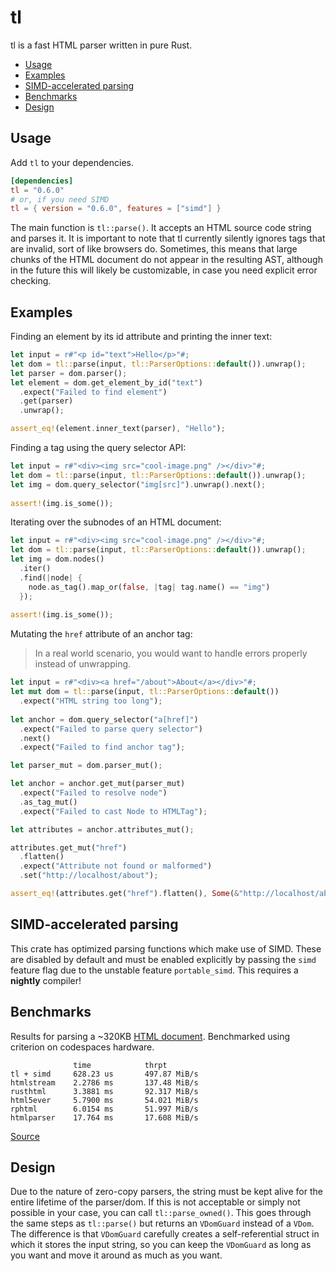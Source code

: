 # tl
tl is a fast HTML parser written in pure Rust. <br />

- [Usage](#usage)
- [Examples](#examples)
- [SIMD-accelerated parsing](#simd-accelerated-parsing)
- [Benchmarks](#benchmarks)
- [Design](#design)

## Usage
Add `tl` to your dependencies.
```toml
[dependencies]
tl = "0.6.0"
# or, if you need SIMD
tl = { version = "0.6.0", features = ["simd"] }
```

The main function is `tl::parse()`. It accepts an HTML source code string and parses it. It is important to note that tl currently silently ignores tags that are invalid, sort of like browsers do. Sometimes, this means that large chunks of the HTML document do not appear in the resulting AST, although in the future this will likely be customizable, in case you need explicit error checking.

## Examples
Finding an element by its id attribute and printing the inner text:
```rust
let input = r#"<p id="text">Hello</p>"#;
let dom = tl::parse(input, tl::ParserOptions::default()).unwrap();
let parser = dom.parser();
let element = dom.get_element_by_id("text")
  .expect("Failed to find element")
  .get(parser)
  .unwrap();

assert_eq!(element.inner_text(parser), "Hello");
```

Finding a tag using the query selector API:
```rust
let input = r#"<div><img src="cool-image.png" /></div>"#;
let dom = tl::parse(input, tl::ParserOptions::default()).unwrap();
let img = dom.query_selector("img[src]").unwrap().next();
    
assert!(img.is_some());
```

Iterating over the subnodes of an HTML document:
```rust
let input = r#"<div><img src="cool-image.png" /></div>"#;
let dom = tl::parse(input, tl::ParserOptions::default()).unwrap();
let img = dom.nodes()
  .iter()
  .find(|node| {
    node.as_tag().map_or(false, |tag| tag.name() == "img")
  });
    
assert!(img.is_some());
```

Mutating the `href` attribute of an anchor tag:
> In a real world scenario, you would want to handle errors properly instead of unwrapping.
```rust
let input = r#"<div><a href="/about">About</a></div>"#;
let mut dom = tl::parse(input, tl::ParserOptions::default())
  .expect("HTML string too long");
  
let anchor = dom.query_selector("a[href]")
  .expect("Failed to parse query selector")
  .next()
  .expect("Failed to find anchor tag");

let parser_mut = dom.parser_mut();

let anchor = anchor.get_mut(parser_mut)
  .expect("Failed to resolve node")
  .as_tag_mut()
  .expect("Failed to cast Node to HTMLTag");

let attributes = anchor.attributes_mut();

attributes.get_mut("href")
  .flatten()
  .expect("Attribute not found or malformed")
  .set("http://localhost/about");

assert_eq!(attributes.get("href").flatten(), Some(&"http://localhost/about".into()));
```

## SIMD-accelerated parsing
This crate has optimized parsing functions which make use of SIMD. These are disabled by default and must be enabled explicitly by passing the `simd` feature flag due to the unstable feature `portable_simd`. This requires a **nightly** compiler!

## Benchmarks
Results for parsing a ~320KB [HTML document](https://github.com/y21/rust-html-parser-benchmark/blob/80d24a260ab9377bc704aa0b12657539aeaa4777/data/wikipedia.html). Benchmarked using criterion on codespaces hardware.
```notrust
              time            thrpt
tl + simd     628.23 us       497.87 MiB/s
htmlstream    2.2786 ms       137.48 MiB/s
rusthtml      3.3881 ms       92.317 MiB/s
html5ever     5.7900 ms       54.021 MiB/s
rphtml        6.0154 ms       51.997 MiB/s
htmlparser    17.764 ms       17.608 MiB/s
```

[Source](https://github.com/y21/rust-html-parser-benchmark/tree/53238f68bbb57adc8dffdd245693ca1caa89cf4f)

## Design
Due to the nature of zero-copy parsers, the string must be kept alive for the entire lifetime of the parser/dom.
If this is not acceptable or simply not possible in your case, you can call `tl::parse_owned()`.
This goes through the same steps as `tl::parse()` but returns an `VDomGuard` instead of a `VDom`.
The difference is that `VDomGuard` carefully creates a self-referential struct in which it stores the input string, so you can keep the `VDomGuard` as long as you want and move it around as much as you want.

